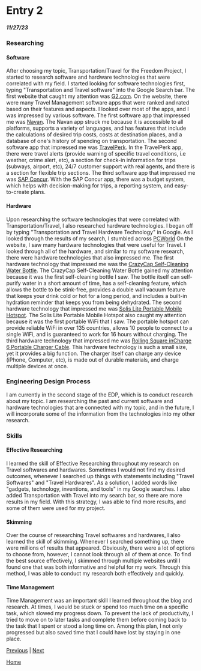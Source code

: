 # Entry 2
##### 11/27/23

### Researching 
#### Software
After choosing my topic, Transportation/Travel for the Freedom Project, I started to research software and hardware technologies that were correlated with my field. I started looking for software technologies first, typing "Transportation and Travel software" into the Google Search bar. The first website that caught my attention was [G2.com](https://www.g2.com/categories/travel-management). On the website, there were many Travel Management software apps that were ranked and rated based on their features and aspects. I looked over most of the apps, and I was impressed by various software. The first software app that impressed me was [Navan](https://navan.com/). The Navan app struck me because it is accessible to all platforms, supports a variety of languages, and has features that include the calculations of desired trip costs, costs at destination places, and a database of one's history of spending on transportation. The second software app that impressed me was [TravelPerk](https://www.travelperk.com/). In the TravelPerk app, there were travel alerts (provide warning of specific travel conditions, i.e weather, crime alert, etc), a section for check-in information for trips (subways, airport, etc), 24/7 customer support with real agents, and there is a section for flexible trip sections. The third software app that impressed me was [SAP Concur](https://www.concur.com/). With the SAP Concur app, there was a budget system, which helps with decision-making for trips, a reporting system, and easy-to-create plans. 

#### Hardware
Upon researching the software technologies that were correlated with Transportation/Travel, I also researched hardware technologies. I began off by typing "Transportation and Travel Hardware Technology" in Google. As I looked through the results of my search, I stumbled across [PCWorld](https://www.pcworld.com/article/2000726/travel-gadgets-need-next-trip-or-vacation.html) On the website, I saw many hardware technologies that were useful for Travel. I looked through all of the hardware, and similar to my software research, there were hardware technologies that also impressed me. The first hardware technology that impressed me was the [CrazyCap Self-Cleaning Water Bottle](https://www.amazon.com/CrazyCap-Pro-Award-Winning-Self-Cleaning-Insulated/dp/B0B4BSYSPZ/?tag=pcworld02-20&asc_refurl=https%3A%2F%2Fwww.pcworld.com%2Farticle%2F2000726%2Ftravel-gadgets-need-next-trip-or-vacation.html&th=1). The CrazyCap Self-Cleaning Water Bottle gained my attention because it was the first self-cleaning bottle I saw. The bottle itself can self-purify water in a short amount of time, has a self-cleaning feature, which allows the bottle to be stink-free, provides a double wall vacuum feature that keeps your drink cold or hot for a long period, and includes a built-in hydration reminder that keeps you from being dehydrated. The second hardware technology that impressed me was [Solis Lite Portable Mobile Hotspot](https://www.amazon.com/Hotspot-Coverage-Connected-Devices-Technology/dp/B08YKB6VMN/?tag=pcworld02-20&asc_refurl=https://www.pcworld.com/article/2000726/travel-gadgets-need-next-trip-or-vacation.html). The Solis Lite Portable Mobile Hotspot also caught my attention because it was the first portable WiFi that I saw. The portable hotspot can provide reliable WiFi in over 135 countries, allows 10 people to connect to a single WiFi, and is guaranteed to work for 16 hours without charging. The third hardware technology that impressed me was [Rolling Square inCharge 6 Portable Charger Cable](https://www.amazon.com/inCharge-Six-One-Portable-Compatible/dp/B086WHBN3N/?tag=pcworld02-20&asc_refurl=https://www.pcworld.com/article/2000726/travel-gadgets-need-next-trip-or-vacation.html). This hardware technology is such a small size, yet it provides a big function. The charger itself can charge any device (iPhone, Computer, etc), is made out of durable materials, and charge multiple devices at once. 

### Engineering Design Process
I am currently in the second stage of the EDP, which is to conduct research about my topic. I am researching the past and current software and hardware technologies that are connected with my topic, and in the future, I will incorporate some of the information from the technologies into my other research. 

### Skills

#### Effective Researching
I learned the skill of Effective Researching throughout my research on Travel softwares and hardwares. Sometimes I would not find my desired outcomes, whenever I searched up things with statements including "Travel Softwares" and "Travel Hardwares". As a solution, I added words like "gadgets, technology, inventions, and tools" in my Google searches. I also added Transportation with Travel into my search bar, so there are more results in my field. With this strategy, I was able to find more results, and some of them were used for my project.

#### Skimming
Over the course of researching Travel softwares and hardwares, I also learned the skill of skimming. Whenever I searched something up, there were millions of results that appeared. Obviously, there were a lot of options to choose from, however, I cannot look through all of them at once. To find the best source effectively, I skimmed through multiple websites until I found one that was both informative and helpful for my work. Through this method, I was able to conduct my research both effectively and quickly. 

#### Time Management
Time Management was an important skill I learned throughout the blog and research. At times, I would be stuck or spend too much time on a specific task, which slowed my progress down. To prevent the lack of productivity, I tried to move on to later tasks and complete them before coming back to the task that I spent or stood a long time on. Among this plan, I not only progressed but also saved time that I could have lost by staying in one place.  


[Previous](entry01.md) | [Next](entry03.md)

[Home](../README.md)
